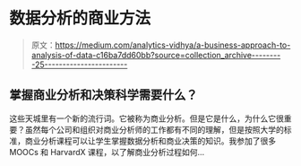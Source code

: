 # 数据分析的商业方法

> 原文：<https://medium.com/analytics-vidhya/a-business-approach-to-analysis-of-data-c16ba7dd60bb?source=collection_archive---------25----------------------->

## 掌握商业分析和决策科学需要什么？

这些天城里有一个新的流行词。它被称为商业分析。但是它是什么，为什么它很重要？虽然每个公司和组织对商业分析师的工作都有不同的理解，但是按照大学的标准，商业分析课程可以让学生掌握数据分析和商业决策的知识。我参加了很多 MOOCs 和 HarvardX 课程，以了解商业分析过程如何…